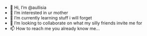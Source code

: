 - 👋 Hi, I’m @aullisia
- 👀 I’m interested in ur mother
- 🌱 I’m currently learning stuff i will forget
- 💞️ I’m looking to collaborate on what my silly friends invite me for
- 📫 How to reach me you already know me...

<!---
aullisia/aullisia is a ✨ special ✨ repository because its `README.md` (this file) appears on your GitHub profile.
You can click the Preview link to take a look at your changes.
--->
